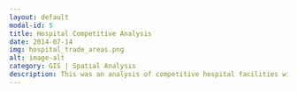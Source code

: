 ```yaml
---
layout: default
modal-id: 5
title: Hospital Competitive Analysis
date: 2014-07-14
img: hospital_trade_areas.png
alt: image-alt
category: GIS | Spatial Analysis
description: This was an analysis of competitive hospital facilities within 15 miles of the client's locations. KPIs for competitors were compared on a localized basis to understand whether the client hospitals were performing at or above the level or similar facilities in their individual trade areas. The analysis can be used for hospital portfolio management for systems with national locations.
---
```

